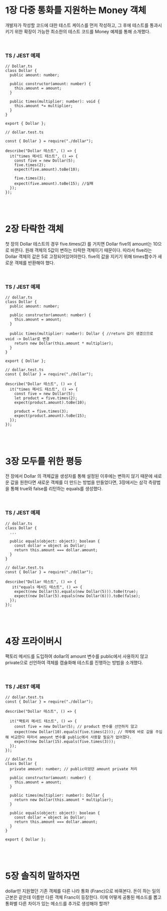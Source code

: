 # 1장 다중 통화를 지원하는 Money 객체

개발자가 작성할 코드에 대한 테스트 케이스를 먼저 작성하고, 그 후에 테스트를 통과시키기 위한 확장이 가능한 최소한의 테스트 코드를 Money 예제를 통해 소개했다.

<br>

### TS / JEST 예제

```
// Dollar.ts
class Dollar {
  public amount: number;

  public constructor(amount: number) {
    this.amount = amount;
  }

  public times(multiplier: number): void {
    this.amount *= multiplier;
  }
}

export { Dollar };
```

```
// dollar.test.ts

const { Dollar } = require("./dollar");

describe("Dollar 테스트", () => {
  it("times 메서드 테스트", () => {
    const five = new Dollar(5);
    five.times(2);
    expect(five.amount).toBe(10);

    five.times(3);
    expect(five.amount).toBe(15); //실패
  });
});

```

<br>
<br>

# 2장 타락한 객체

첫 장의 Dollar 테스트의 경우 five.times(2) 를 거치면 Dollar five의 amount는 10으로 바뀐다. 원래 객체의 5값이 변하는 타락한 객체이기 때문이다. 따라서 five라는 Dollar 객체의 값은 5로 고정되어있어야한다. five의 값을 지키기 위해 times함수가 새로운 객체를 반환해야 했다.

<br>

### TS / JEST 예제

```
// dollar.ts
class Dollar {
  public amount: number;

  public constructor(amount: number) {
    this.amount = amount;
  }

  public times(multiplier: number): Dollar { //return 값이 생겼으므로 void -> Dollar로 변경
    return new Dollar(this.amount * multiplier);
  }
}

export { Dollar };
```

```
// dollar.test.ts
const { Dollar } = require("./dollar");

describe("Dollar 테스트", () => {
  it("times 메서드 테스트", () => {
    const five = new Dollar(5);
    let product = five.times(2);
    expect(product.amount).toBe(10);

    product = five.times(3);
    expect(product.amount).toBe(15);
  });
});

```

<br>
<br>

# 3장 모두를 위한 평등

전 장에서 Dollar 의 객체값을 생성자를 통해 설정된 이후에는 변하지 않기 때문에 새로운 값을 원한다면 새로운 객체를 더 만드는 방법을 만들었다면, 3장에서는 삼각 측량법을 통해 true와 false를 리턴하는 equals를 생성했다.

<br>

### TS / JEST 예제

```
// dollar.ts
class Dollar {
  ...

  public equals(object: object): boolean {
    const dollar = object as Dollar;
    return this.amount === dollar.amount;
  }
}
```

```
// dollar.test.ts
const { Dollar } = require("./dollar");

describe("Dollar 테스트", () => {
   it("equals 메서드 테스트", () => {
    expect(new Dollar(5).equals(new Dollar(5))).toBe(true);
    expect(new Dollar(5).equals(new Dollar(6))).toBe(false);
  });
});

```

<br>
<br>

# 4장 프라이버시

팩토리 메서드를 도입하여 dollar의 amount 변수를 public에서 사용하지 않고 private으로 선언하여 객체를 캡슐화해 테스트를 진행하는 방법을 소개했다.

<br>

### TS / JEST 예제

```
// dollar.test.ts
const { Dollar } = require("./dollar");

describe("Dollar 테스트", () => {

  it("팩토리 메서드 테스트", () => {
    const five = new Dollar(5); // product 변수를 선언하지 않고
    expect(new Dollar(10).equals(five.times(2))); // 객체에 바로 값을 주입해 비교한다 따라서 amount 변수를 public에서 사용할 필요가 없어졌다.
    expect(new Dollar(15).equals(five.times(3)));
  });
});

```

```
// dollar.ts
class Dollar {
  private amount: number; // public이었던 amount private 처리

  public constructor(amount: number) {
    this.amount = amount;
  }

  public times(multiplier: number): Dollar {
    return new Dollar(this.amount * multiplier);
  }

  public equals(object: object): boolean {
    const dollar = object as Dollar;
    return this.amount === dollar.amount;
  }
}

export { Dollar };

```

<br>
<br>

# 5장 솔직히 말하자면

dollar만 지원했던 기존 객체를 다른 나라 통화 (Franc)으로 바꿔본다. 돈이 하는 일의 근본은 같은데 이름만 다른 객체 Franc이 등장한다.
이제 어떻게 공통된 메소드를 뽑고 통화별 다른 차이가 있는 메소드를 추가로 생성해야 할까?

<br>
<br>
